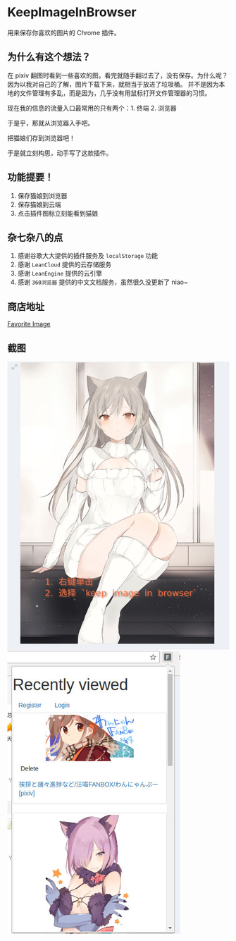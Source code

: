 # KeepImageInBrowser
用来保存你喜欢的图片的 Chrome 插件。


## 为什么有这个想法？
在 pixiv 翻图时看到一些喜欢的图，看完就随手翻过去了，没有保存。为什么呢？ 因为以我对自己的了解，图片下载下来，就相当于放进了垃圾桶。
并不是因为本地的文件管理有多乱，而是因为，几乎没有用鼠标打开文件管理器的习惯。

现在我的信息的流量入口最常用的只有两个：1. 终端 2. 浏览器

于是乎，那就从浏览器入手吧。

把猫娘们存到浏览器吧！

于是就立刻构思，动手写了这款插件。

## 功能提要！
1. 保存猫娘到浏览器
2. 保存猫娘到云端
3. 点击插件图标立刻能看到猫娘

## 杂七杂八的点
1. 感谢谷歌大大提供的插件服务及 `localStorage` 功能
2. 感谢 `LeanCloud` 提供的云存储服务
3. 感谢 `LeanEngine` 提供的云引擎
4. 感谢 `360浏览器` 提供的中文文档服务，虽然很久没更新了 niao~

## 商店地址
[Favorite Image](https://chrome.google.com/webstore/detail/favorite-image/dboialkignkpkbggkomglilgdhkgijfp/related?utm_source=chrome-ntp-icon)

## 截图
![How to save](https://github.com/auv1107/KeepImageInBrowser/blob/master/readme/operate.jpg)
![View](https://github.com/auv1107/KeepImageInBrowser/blob/master/readme/recently_viewed.jpg)

